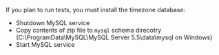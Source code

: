 
If you plan to run tests, you must install the timezone database:

  * Shutdown MySQL service
  * Copy contents of zip file to ```mysql``` schema direcotry (C:\ProgramData\MySQL\MySQL Server 5.5\data\mysql on Windows)
  * Start MySQL service